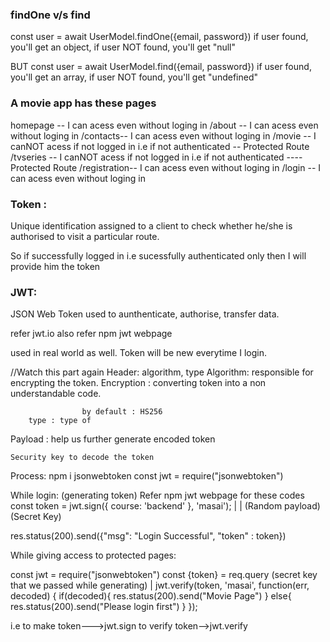 ### findOne v/s find

const user = await UserModel.findOne({email, password})
if user found, you'll get an object,
if user NOT found, you'll get "null"

BUT
const user = await UserModel.find({email, password})
if user found, you'll get an array,
if user NOT found, you'll get "undefined"


### A movie app has these pages

homepage -- I can acess even without loging in
/about   -- I can acess even without loging in
/contacts-- I can acess even without loging in
/movie   -- I canNOT acess if not logged in i.e if not authenticated -- Protected Route
/tvseries -- I canNOT acess if not logged in i.e if not authenticated ---- Protected Route
/registration-- I can acess even without loging in
/login    -- I can acess even without loging in


### Token :
Unique identification assigned to a client to check whether he/she is authorised to visit a particular route.

So if successfully logged in i.e sucessfully authenticated only then  I will provide him the token




### JWT:
JSON Web Token
used to aunthenticate, authorise, transfer data.

refer jwt.io 
also refer npm jwt webpage

used in real world as well.
Token will be new everytime I login.


//Watch this part again
Header: algorithm, type
        Algorithm: responsible for encrypting the token.
                    Encryption : converting token into a non understandable code.

                    by default : HS256 
        type : type of 

Payload : help us further generate encoded token

    Security key to decode the token


Process:
npm i jsonwebtoken
const jwt = require("jsonwebtoken")

While login: (generating token)
Refer npm jwt webpage for these codes
const token = jwt.sign({ course: 'backend' }, 'masai');
                                |               |
                        (Random payload)      (Secret Key)

res.status(200).send({"msg": "Login Successful", "token" : token})


While giving access to protected pages:

const jwt = require("jsonwebtoken")
const {token} = req.query
                    (secret key that we passed while generating)
                     |
jwt.verify(token, 'masai', function(err, decoded) {
    if(decoded){
        res.status(200).send("Movie Page")
    }
    else{
        res.status(200).send("Please login first")
    }
    });


i.e to make token--->jwt.sign
    to verify token-->jwt.verify


